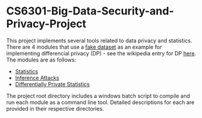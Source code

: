 # CS6301-Big-Data-Security-and-Privacy-Project
This project implements several tools related to data privacy and statistics.
There are 4 modules that use a [fake dataset](https://www.kaggle.com/datasets/prasad22/healthcare-dataset) as an example for implementing differencial privacy (DP) - see the wikipedia entry for DP [here](https://en.wikipedia.org/wiki/Differential_privacy). The modules are as follows:

* [Statistics](statistics)
* [Inference Attacks](inference)
* [Differentially Private Statistics](dp)

The project root directory includes a windows batch script to compile and run each module as a command line tool. Detailed descriptions for each are provided in their respective directories. 